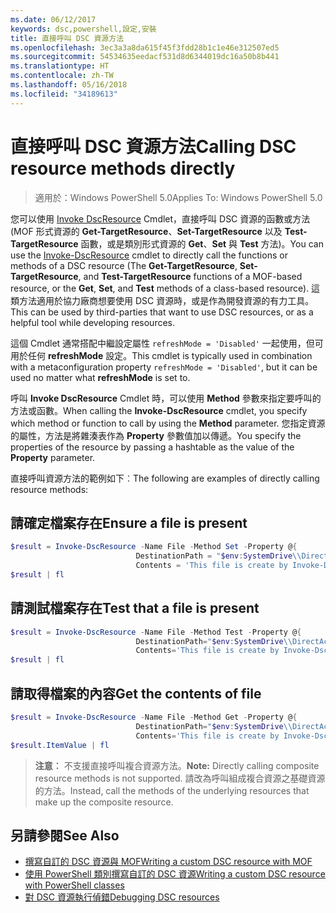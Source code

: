 ```yaml
---
ms.date: 06/12/2017
keywords: dsc,powershell,設定,安裝
title: 直接呼叫 DSC 資源方法
ms.openlocfilehash: 3ec3a3a8da615f45f3fdd28b1c1e46e312507ed5
ms.sourcegitcommit: 54534635eedacf531d8d6344019dc16a50b8b441
ms.translationtype: HT
ms.contentlocale: zh-TW
ms.lasthandoff: 05/16/2018
ms.locfileid: "34189613"
---
```

# <a name="calling-dsc-resource-methods-directly"></a><span data-ttu-id="87647-103">直接呼叫 DSC 資源方法</span><span class="sxs-lookup"><span data-stu-id="87647-103">Calling DSC resource methods directly</span></span>

><span data-ttu-id="87647-104">適用於：Windows PowerShell 5.0</span><span class="sxs-lookup"><span data-stu-id="87647-104">Applies To: Windows PowerShell 5.0</span></span>

<span data-ttu-id="87647-105">您可以使用 [Invoke DscResource](https://technet.microsoft.com/library/mt517869.aspx) Cmdlet，直接呼叫 DSC 資源的函數或方法 (MOF 形式資源的 **Get-TargetResource**、**Set-TargetResource** 以及 **Test-TargetResource** 函數，或是類別形式資源的 **Get**、**Set** 與 **Test** 方法)。</span><span class="sxs-lookup"><span data-stu-id="87647-105">You can use the [Invoke-DscResource](https://technet.microsoft.com/library/mt517869.aspx) cmdlet to directly call the functions or methods of a DSC resource (The **Get-TargetResource**, **Set-TargetResource**, and **Test-TargetResource** functions of a MOF-based resource, or the **Get**, **Set**, and **Test** methods of a class-based resource).</span></span>
<span data-ttu-id="87647-106">這類方法適用於協力廠商想要使用 DSC 資源時，或是作為開發資源的有力工具。</span><span class="sxs-lookup"><span data-stu-id="87647-106">This can be used by third-parties that want to use DSC resources, or as a helpful tool while developing resources.</span></span>

<span data-ttu-id="87647-107">這個 Cmdlet 通常搭配中繼設定屬性 `refreshMode = 'Disabled'` 一起使用，但可用於任何 **refreshMode** 設定。</span><span class="sxs-lookup"><span data-stu-id="87647-107">This cmdlet is typically used in combination with a metaconfiguration property `refreshMode = 'Disabled'`, but it can be used no matter what **refreshMode** is set to.</span></span>

<span data-ttu-id="87647-108">呼叫 **Invoke DscResource** Cmdlet 時，可以使用 **Method** 參數來指定要呼叫的方法或函數。</span><span class="sxs-lookup"><span data-stu-id="87647-108">When calling the **Invoke-DscResource** cmdlet, you specify which method or function to call by using the **Method** parameter.</span></span> <span data-ttu-id="87647-109">您指定資源的屬性，方法是將雜湊表作為 **Property** 參數值加以傳遞。</span><span class="sxs-lookup"><span data-stu-id="87647-109">You specify the properties of the resource by passing a hashtable as the value of the **Property** parameter.</span></span>

<span data-ttu-id="87647-110">直接呼叫資源方法的範例如下︰</span><span class="sxs-lookup"><span data-stu-id="87647-110">The following are examples of directly calling resource methods:</span></span>

## <a name="ensure-a-file-is-present"></a><span data-ttu-id="87647-111">請確定檔案存在</span><span class="sxs-lookup"><span data-stu-id="87647-111">Ensure a file is present</span></span>

```powershell
$result = Invoke-DscResource -Name File -Method Set -Property @{
                            DestinationPath = "$env:SystemDrive\\DirectAccess.txt";
                            Contents = 'This file is create by Invoke-DscResource'} -Verbose
$result | fl
```

## <a name="test-that-a-file-is-present"></a><span data-ttu-id="87647-112">請測試檔案存在</span><span class="sxs-lookup"><span data-stu-id="87647-112">Test that a file is present</span></span>

```powershell
$result = Invoke-DscResource -Name File -Method Test -Property @{
                            DestinationPath="$env:SystemDrive\\DirectAccess.txt";
                            Contents='This file is create by Invoke-DscResource'} -Verbose
$result | fl
```

## <a name="get-the-contents-of-file"></a><span data-ttu-id="87647-113">請取得檔案的內容</span><span class="sxs-lookup"><span data-stu-id="87647-113">Get the contents of file</span></span>

```powershell
$result = Invoke-DscResource -Name File -Method Get -Property @{
                            DestinationPath="$env:SystemDrive\\DirectAccess.txt";
                            Contents='This file is create by Invoke-DscResource'} -Verbose
$result.ItemValue | fl
```

><span data-ttu-id="87647-114">**注意︰** 不支援直接呼叫複合資源方法。</span><span class="sxs-lookup"><span data-stu-id="87647-114">**Note:** Directly calling composite resource methods is not supported.</span></span> <span data-ttu-id="87647-115">請改為呼叫組成複合資源之基礎資源的方法。</span><span class="sxs-lookup"><span data-stu-id="87647-115">Instead, call the methods of the underlying resources that make up the composite resource.</span></span>

## <a name="see-also"></a><span data-ttu-id="87647-116">另請參閱</span><span class="sxs-lookup"><span data-stu-id="87647-116">See Also</span></span>
- [<span data-ttu-id="87647-117">撰寫自訂的 DSC 資源與 MOF</span><span class="sxs-lookup"><span data-stu-id="87647-117">Writing a custom DSC resource with MOF</span></span>](authoringResourceMOF.md)
- [<span data-ttu-id="87647-118">使用 PowerShell 類別撰寫自訂的 DSC 資源</span><span class="sxs-lookup"><span data-stu-id="87647-118">Writing a custom DSC resource with PowerShell classes</span></span>](authoringResourceClass.md)
- [<span data-ttu-id="87647-119">對 DSC 資源執行偵錯</span><span class="sxs-lookup"><span data-stu-id="87647-119">Debugging DSC resources</span></span>](debugResource.md)